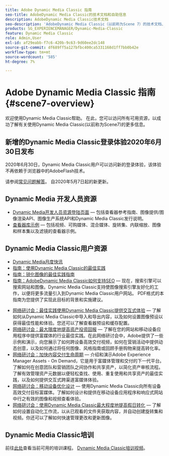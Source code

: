 ```yaml
---
title: Adobe Dynamic Media Classic 指南
seo-title: AdobeDynamic Media Classic的技术文档和自助信息
description: AdobeDynamic Media Classic技术文档
seo-description: 'AdobeDynamic Media Classic（以前称为Scene 7）的技术文档、发行说明和自助资料 '
products: SG_EXPERIENCEMANAGER/Dynamic-Media-Classic
feature: Dynamic Media Classic
role: Admin,User
exl-id: af29eabb-f7c6-420b-9c63-9d60ee2dc148
source-git-commit: df689ff5a127bfbc400ca5331168d1ff7bb0b42e
workflow-type: tm+mt
source-wordcount: '585'
ht-degree: 7%

---
```


# Adobe Dynamic Media Classic 指南 {#scene7-overview}

欢迎使用Dynamic Media Classic帮助。 在此，您可以访问所有可用资源，以成功了解有关使用Dynamic Media Classic(以前称为Scene7)的更多信息。

## 新增的Dynamic Media Classic登录体验2020年6月30日发布

2020年6月30日，Dynamic Media Classic用户可以访问新的登录体验，该体验不再依赖于浏览器中的AdobeFlash技术。

请参阅[常见问题解答](new-ui-2020.md)。 自2020年5月7日起的新更新。

## Dynamic Media 开发人员资源

* [Dynamic Media开发人员资源登陆页面](https://experienceleague.adobe.com/docs/dynamic-media-developer-resources/landing/home.html)  — 包括查看器参考指南、图像提供/图像渲染API、图像生产系统API和Dynamic Media Classic发行说明。
* [查看器库示例](https://landing.adobe.com/zh-Hans/na/dynamic-media/ctir-2755/live-demos.html)  — 包括视频、可购媒体、混合媒体、旋转集、内联缩放、图像和样本集以及滤镜的查看器示例。

## Dynamic Media Classic用户资源

* [Dynamic Media月度快讯](dynamic-media-newsletter.md)
* [指南：使用Dynamic Media Classic的最佳实践](https://www.adobe.com/content/dam/www/us/en/marketing/experience-manager-assets/dynamic-media/adobe-dynamic-media-classic-best-practices-guide.pdf)
* [指南：锐化图像的最佳实践指南](/help/assets/s7_sharpening_images.pdf)
* [指南：AdobeDynamic Media Classic如何支持SEO](/help/assets/s7_seo.pdf)  — 现在，搜索引擎可以搜索网站和图像。Dynamic Media Classic支持使图像搜索引擎友好化的工作，以便将更多流量引入到Dynamic Media Classic用户网站。 PDF格式的本指南为您提供了实现此目标的背景和实施建议。
<!-- * [Webinar: Best Practices for Responsive Design](http://offers.adobe.com/en/na/marketing/landings/_40458_responsive_design_live_on_demand_webinar.html) - Learn practical tips on how to improve your mobile strategy. See real-world examples of responsive design in action. Create one master asset that works across multiple devices and increase mobile performance by dynamically changing the resolution of images or the orientation of images for portrait or landscape displays. Learn how to also dynamically crop, scale, or resize images. -->
* [网络研讨会：最佳实践使用Dynamic Media Classic提供交互式体验](http://seminars.adobeconnect.com/p7wb8ej3u6d/)  — 了解如何从Dynamic Media Classic中导入和导出内容，以及如何设置图像预设以获得最佳性能和体验。您还可以了解查看器预设和缓存配置。
* [网络研讨会：最大限度地提高资产投资回报](https://adobecustomersuccess.adobeconnect.com/p5ar3hfrrec/?launcher=false&amp;fcsContent=true&amp;pbMode=normal&amp;proto=true)  — 了解在您的网站和移动设备应用程序中提供富媒体的行业最佳实践。在此网络研讨会中，Adobe提供了一些示例和演示，向您展示了如何跨设备高效交付视频，如何在营销活动中提供动态创意，以及如何通过将任何图像、风格指南或回顾手册购物来提高转化率。
* [网络研讨会：加快内容交付生命周期](https://adobecustomersuccess.adobeconnect.com/p88ducm9pqv/)  — 介绍和演示Adobe Experience Manager Assets - On Demand，它是用于富媒体管理和交付的下一代平台。了解如何在创意团队和营销团队之间协作和共享资产，以简化资产审核流程。 了解有效管理资产元数据以便轻松查找、使用、重复使用和共享资产的最佳实践，以及如何提供交互式跨渠道富媒体体验。
* [网络研讨会：移动设备优化设计](https://adobecustomersuccess.adobeconnect.com/p6oqd3wydif/?launcher=false&amp;fcsContent=true&amp;pbMode=normal&amp;proto=true)  — 使用Dynamic Media Classic向所有设备高效交付目标富媒体。了解如何设计和提供在移动设备应用程序和响应式网站中行之有效的图像和视频查看体验。
* [网络研讨会：使用Dynamic Media Classic最大程度地提高假日转化](https://adobecustomersuccess.adobeconnect.com/p32n1yr85c9/?proto=true)  — 了解如何设置自动化工作流，以从已观看的文件夹获取内容，并自动创建旋转集和视频。你还可以了解如何快速管理更改和更新图像。

## Dynamic Media Classic培训

前往[此处](https://learning.adobe.com/catalog.html#product=adobe-scene7)查看当前可用的培训课程。
[Dynamic Media Classic培训视频](/help/training-videos.md)。
